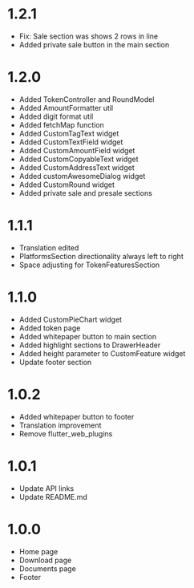 # 1.2.1
- Fix: Sale section was shows 2 rows in line
- Added private sale button in the main section

# 1.2.0
- Added TokenController and RoundModel
- Added AmountFormatter util
- Added digit format util
- Added fetchMap function
- Added CustomTagText widget
- Added CustomTextField  widget
- Added CustomAmountField widget
- Added CustomCopyableText widget
- Added CustomAddressText widget
- Added customAwesomeDialog widget
- Added CustomRound widget
- Added private sale and presale sections

# 1.1.1
- Translation edited
- PlatformsSection directionality always left to right
- Space adjusting for TokenFeaturesSection

# 1.1.0
- Added CustomPieChart widget
- Added token page
- Added whitepaper button to main section
- Added highlight sections to DrawerHeader
- Added height parameter to CustomFeature widget
- Update footer section

# 1.0.2
- Added whitepaper button to footer
- Translation improvement
- Remove flutter_web_plugins

# 1.0.1
- Update API links
- Update README.md

# 1.0.0
- Home page
- Download page
- Documents page
- Footer
